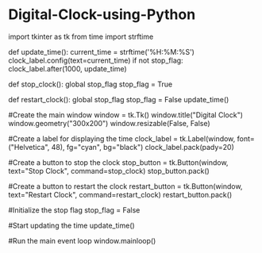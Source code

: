 # Digital-Clock-using-Python
import tkinter as tk
from time import strftime

def update_time():
    current_time = strftime('%H:%M:%S')
    clock_label.config(text=current_time)
    if not stop_flag:
        clock_label.after(1000, update_time)

def stop_clock():
    global stop_flag
    stop_flag = True

def restart_clock():
    global stop_flag
    stop_flag = False
    update_time()

#Create the main window
window = tk.Tk()
window.title("Digital Clock")
window.geometry("300x200")
window.resizable(False, False)

#Create a label for displaying the time
clock_label = tk.Label(window, font=("Helvetica", 48), fg="cyan", bg="black")
clock_label.pack(pady=20)

#Create a button to stop the clock
stop_button = tk.Button(window, text="Stop Clock", command=stop_clock)
stop_button.pack()

#Create a button to restart the clock
restart_button = tk.Button(window, text="Restart Clock", command=restart_clock)
restart_button.pack()

#Initialize the stop flag
stop_flag = False

#Start updating the time
update_time()

#Run the main event loop
window.mainloop()
